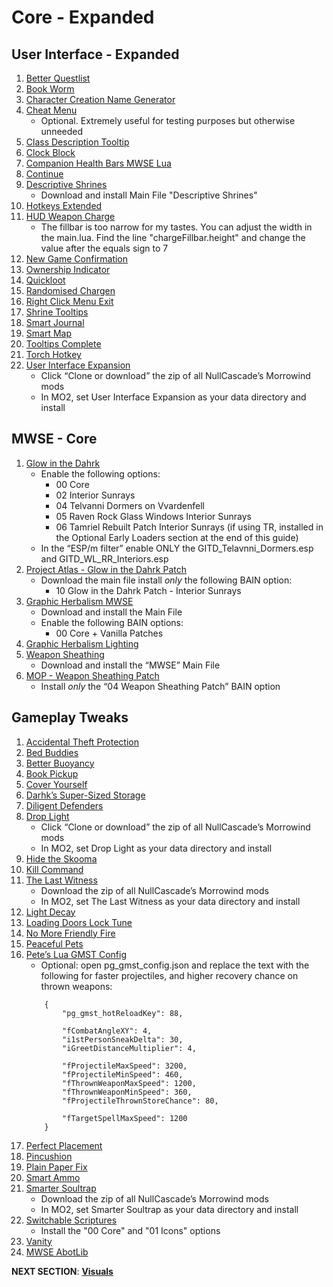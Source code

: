 # Core - Expanded

## User Interface - Expanded
1. [Better Questlist](https://www.nexusmods.com/morrowind/mods/48272?)
1. [Book Worm](https://www.nexusmods.com/morrowind/mods/46851?)
1. [Character Creation Name Generator](https://www.nexusmods.com/morrowind/mods/46189?)
1. [Cheat Menu](https://www.nexusmods.com/morrowind/mods/47143?)
	- Optional. Extremely useful for testing purposes but otherwise unneeded
1. [Class Description Tooltip](https://www.nexusmods.com/morrowind/mods/47527?)
1. [Clock Block](https://www.nexusmods.com/morrowind/mods/46292?)
1. [Companion Health Bars MWSE Lua](https://www.nexusmods.com/morrowind/mods/46136?)
1. [Continue](https://www.nexusmods.com/morrowind/mods/45952?)
1. [Descriptive Shrines](https://www.nexusmods.com/morrowind/mods/46119?)
	- Download and install Main File "Descriptive Shrines"
1. [Hotkeys Extended](https://www.nexusmods.com/morrowind/mods/48055?)
1. [HUD Weapon Charge](https://www.nexusmods.com/morrowind/mods/47962?)
	- The fillbar is too narrow for my tastes. You can adjust the width in the main.lua. Find the line "chargeFillbar.height" and change the value after the equals sign to 7
1. [New Game Confirmation](https://www.nexusmods.com/morrowind/mods/47693?)
1. [Ownership Indicator](https://www.nexusmods.com/morrowind/mods/45940?)
1. [Quickloot](https://www.nexusmods.com/morrowind/mods/46283?)
1. [Randomised Chargen](https://www.nexusmods.com/morrowind/mods/46915?)
1. [Right Click Menu Exit](https://www.nexusmods.com/morrowind/mods/48458?)
1. [Shrine Tooltips](https://www.nexusmods.com/morrowind/mods/48275?)
1. [Smart Journal](https://www.nexusmods.com/morrowind/mods/47492?)
1. [Smart Map](https://www.nexusmods.com/morrowind/mods/46634?)
1. [Tooltips Complete](https://www.nexusmods.com/morrowind/mods/46842?)
1. [Torch Hotkey](https://www.nexusmods.com/morrowind/mods/45747?)
1. [User Interface Expansion](https://github.com/NullCascade/morrowind-mods)
	- Click “Clone or download” the zip of all NullCascade’s Morrowind mods
	- In MO2, set User Interface Expansion as your data directory and install

##  MWSE - Core
1. [Glow in the Dahrk](https://www.nexusmods.com/morrowind/mods/45886?)
	- Enable the following options:
		- 00 Core
		- 02 Interior Sunrays
		- 04 Telvanni Dormers on Vvardenfell
		- 05 Raven Rock Glass Windows Interior Sunrays
		- 06 Tamriel Rebuilt Patch Interior Sunrays (if using TR, installed in the Optional Early Loaders section at the end of this guide)
	- In the “ESP/m filter” enable ONLY the GITD_Telavnni_Dormers.esp and GITD_WL_RR_Interiors.esp
1. [Project Atlas - Glow in the Dahrk Patch](https://www.nexusmods.com/morrowind/mods/45399?)
	- Download the main file install *only* the following BAIN option:
		- 10 Glow in the Dahrk Patch - Interior Sunrays
1. [Graphic Herbalism MWSE](https://www.nexusmods.com/morrowind/mods/46599?)
	- Download and install the Main File
	- Enable the following BAIN options:
		- 00 Core + Vanilla Patches
1. [Graphic Herbalism Lighting](https://www.nexusmods.com/morrowind/mods/47864?)
1. [Weapon Sheathing](https://www.nexusmods.com/morrowind/mods/46069?)
	- Download and install the “MWSE” Main File
1. [MOP - Weapon Sheathing Patch](https://www.nexusmods.com/morrowind/mods/45384?)
	- Install *only* the “04 Weapon Sheathing Patch” BAIN option

## Gameplay Tweaks
1. [Accidental Theft Protection](https://www.nexusmods.com/morrowind/mods/48264?)
1. [Bed Buddies](https://www.nexusmods.com/morrowind/mods/46632?)
1. [Better Buoyancy](https://www.nexusmods.com/morrowind/mods/48929?)
1. [Book Pickup](https://www.nexusmods.com/morrowind/mods/46625?)
1. [Cover Yourself](https://www.nexusmods.com/morrowind/mods/48016?)
1. [Darhk’s Super-Sized Storage](https://www.nexusmods.com/morrowind/mods/45147?)
1. [Diligent Defenders](https://www.nexusmods.com/morrowind/mods/45717?)
1. [Drop Light](https://github.com/NullCascade/morrowind-mods)
	- Click “Clone or download” the zip of all NullCascade’s Morrowind mods
	- In MO2, set Drop Light as your data directory and install
1. [Hide the Skooma](https://www.nexusmods.com/morrowind/mods/48454)
1. [Kill Command](https://www.nexusmods.com/morrowind/mods/46723?)
1. [The Last Witness](https://github.com/NullCascade/morrowind-mods)
	- Download the zip of all NullCascade’s Morrowind mods
	- In MO2, set The Last Witness as your data directory and install
1. [Light Decay](https://www.nexusmods.com/morrowind/mods/46671?)
1. [Loading Doors Lock Tune](https://www.nexusmods.com/morrowind/mods/46094?)
1. [No More Friendly Fire](https://www.nexusmods.com/morrowind/mods/48801?)
1. [Peaceful Pets](https://www.nexusmods.com/morrowind/mods/47956?)
1. [Pete’s Lua GMST Config](https://www.nexusmods.com/morrowind/mods/45818?)
	- Optional: open pg_gmst_config.json and replace the text with the following for faster projectiles, and higher recovery chance on thrown weapons:
	```
		{
			"pg_gmst_hotReloadKey": 88,
			
			"fCombatAngleXY": 4,
			"i1stPersonSneakDelta": 30,
			"iGreetDistanceMultiplier": 4,
		  
			"fProjectileMaxSpeed": 3200,
			"fProjectileMinSpeed": 460,
			"fThrownWeaponMaxSpeed": 1200,
			"fThrownWeaponMinSpeed": 360,
			"fProjectileThrownStoreChance": 80,
		  
			"fTargetSpellMaxSpeed": 1200
		}
	```
1. [Perfect Placement](https://www.nexusmods.com/morrowind/mods/46562?)
1. [Pincushion](https://www.nexusmods.com/morrowind/mods/46862?)
1. [Plain Paper Fix](https://www.nexusmods.com/morrowind/mods/47735?)
1. [Smart Ammo](https://www.nexusmods.com/morrowind/mods/47383?)
1. [Smarter Soultrap](https://github.com/NullCascade/morrowind-mods)
	- Download the zip of all NullCascade’s Morrowind mods
	- In MO2, set Smarter Soultrap as your data directory and install
1. [Switchable Scriptures](https://www.nexusmods.com/morrowind/mods/46680?)
	- Install  the "00 Core" and "01 Icons" options
1. [Vanity](https://www.nexusmods.com/morrowind/mods/48529?)
1. [MWSE AbotLib](https://www.nexusmods.com/morrowind/mods/47717?)


**NEXT SECTION**:
[**Visuals**](https://github.com/doublemoulinet/Morrowind-Modular-Mod-Guide/blob/master/VISUALS.md)